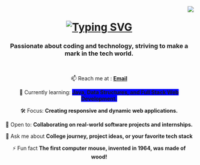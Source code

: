 <img align="right" src="https://visitor-badge.laobi.icu/badge?page_id=rishurjk.rishurjk" />

<h1 align="center">
 <a href="https://git.io/typing-svg">
   <img src="https://readme-typing-svg.demolab.com?font=Fira+Code&duration=5500&pause=100&color=2AC2F7&center=true&vCenter=true&random=false&width=500&height=70&lines=Hi++there!+%F0%9F%91%8B%F0%9F%8F%BB;I'm+Rishuraj+Kumar!;Skills+-+HTML;C+Programming;Java" alt="Typing SVG" />
 </a>
</h1>

<h3 align="center">
  Passionate about coding and technology, striving to make a mark in the tech world.
</h3>
</br>
<div align="center">
  <p itemprop="email" aria-label="Email: rishurajkumar01@gmail.com" class="vcard-detail pt-1 ">   📫 Reach me at :
    <a class="Link--primary" href="mailto:rishurajkumar01@gmail.com">
      <b>Email</b>
    </a>
  </p>
  
  🌱 Currently learning: <b style="background-color:blue;">Java, Data Structures, and Full Stack Web Development.</b>
  
  🛠️ Focus: <b>Creating responsive and dynamic web applications.</b>

  🤝 Open to: <b>Collaborating on real-world software projects and internships.</b>
  
  💬 Ask me about <b>College journey, project ideas, or your favorite tech stack</b>

  ⚡ Fun fact <b class="bold-color">The first computer mouse, invented in 1964, was made of wood!</b>






<!--
**rishurjk/rishurjk** is a ✨ _special_ ✨ repository because its `README.md` (this file) appears on your GitHub profile.

Here are some ideas to get you started:

- 🔭 I’m currently working on ...
- 🌱 I’m currently learning ...
- 👯 I’m looking to collaborate on ...
- 🤔 I’m looking for help with ...
- 💬 Ask me about ...
- 📫 How to reach me: ...
- 😄 Pronouns: ...
- ⚡ Fun fact: ...
-->





